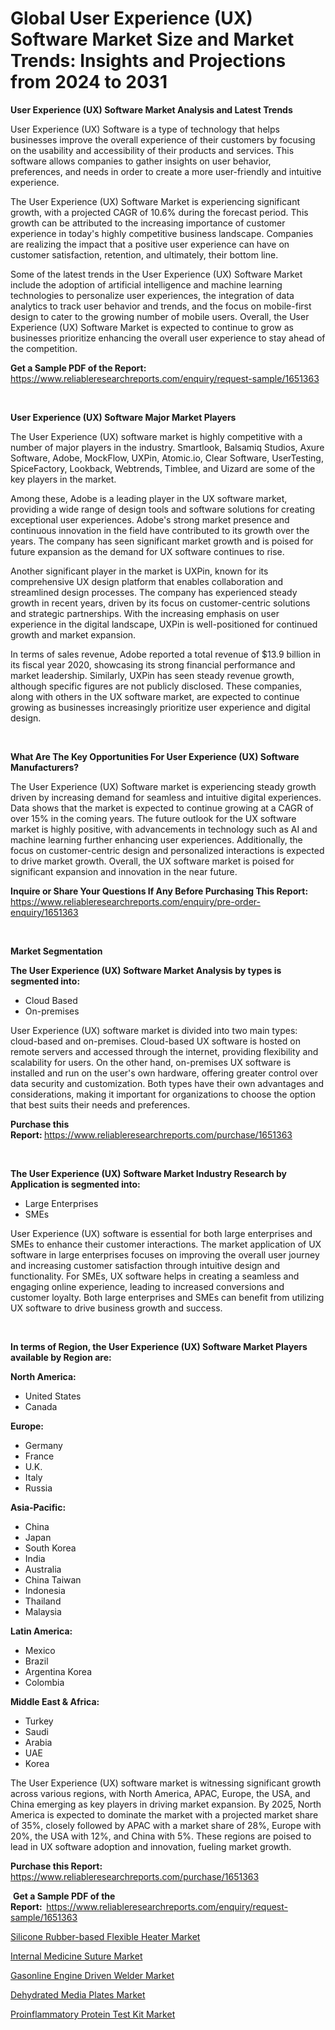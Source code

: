<p><h1>Global User Experience (UX) Software Market Size and Market Trends: Insights and Projections from 2024 to 2031</h1></p><p><strong>User Experience (UX) Software Market Analysis and Latest Trends</strong></p>
<p><p>User Experience (UX) Software is a type of technology that helps businesses improve the overall experience of their customers by focusing on the usability and accessibility of their products and services. This software allows companies to gather insights on user behavior, preferences, and needs in order to create a more user-friendly and intuitive experience.</p><p>The User Experience (UX) Software Market is experiencing significant growth, with a projected CAGR of 10.6% during the forecast period. This growth can be attributed to the increasing importance of customer experience in today's highly competitive business landscape. Companies are realizing the impact that a positive user experience can have on customer satisfaction, retention, and ultimately, their bottom line.</p><p>Some of the latest trends in the User Experience (UX) Software Market include the adoption of artificial intelligence and machine learning technologies to personalize user experiences, the integration of data analytics to track user behavior and trends, and the focus on mobile-first design to cater to the growing number of mobile users. Overall, the User Experience (UX) Software Market is expected to continue to grow as businesses prioritize enhancing the overall user experience to stay ahead of the competition.</p></p>
<p><strong>Get a Sample PDF of the Report:&nbsp;</strong> <a href="https://www.reliableresearchreports.com/enquiry/request-sample/1651363">https://www.reliableresearchreports.com/enquiry/request-sample/1651363</a></p>
<p>&nbsp;</p>
<p><strong>User Experience (UX) Software Major Market Players</strong></p>
<p><p>The User Experience (UX) software market is highly competitive with a number of major players in the industry. Smartlook, Balsamiq Studios, Axure Software, Adobe, MockFlow, UXPin, Atomic.io, Clear Software, UserTesting, SpiceFactory, Lookback, Webtrends, Timblee, and Uizard are some of the key players in the market.</p><p>Among these, Adobe is a leading player in the UX software market, providing a wide range of design tools and software solutions for creating exceptional user experiences. Adobe's strong market presence and continuous innovation in the field have contributed to its growth over the years. The company has seen significant market growth and is poised for future expansion as the demand for UX software continues to rise.</p><p>Another significant player in the market is UXPin, known for its comprehensive UX design platform that enables collaboration and streamlined design processes. The company has experienced steady growth in recent years, driven by its focus on customer-centric solutions and strategic partnerships. With the increasing emphasis on user experience in the digital landscape, UXPin is well-positioned for continued growth and market expansion.</p><p>In terms of sales revenue, Adobe reported a total revenue of $13.9 billion in its fiscal year 2020, showcasing its strong financial performance and market leadership. Similarly, UXPin has seen steady revenue growth, although specific figures are not publicly disclosed. These companies, along with others in the UX software market, are expected to continue growing as businesses increasingly prioritize user experience and digital design.</p></p>
<p>&nbsp;</p>
<p><strong>What Are The Key Opportunities For User Experience (UX) Software Manufacturers?</strong></p>
<p><p>The User Experience (UX) Software market is experiencing steady growth driven by increasing demand for seamless and intuitive digital experiences. Data shows that the market is expected to continue growing at a CAGR of over 15% in the coming years. The future outlook for the UX software market is highly positive, with advancements in technology such as AI and machine learning further enhancing user experiences. Additionally, the focus on customer-centric design and personalized interactions is expected to drive market growth. Overall, the UX software market is poised for significant expansion and innovation in the near future.</p></p>
<p><strong>Inquire or Share Your Questions If Any Before Purchasing This Report:</strong> <a href="https://www.reliableresearchreports.com/enquiry/pre-order-enquiry/1651363">https://www.reliableresearchreports.com/enquiry/pre-order-enquiry/1651363</a></p>
<p>&nbsp;</p>
<p><strong>Market Segmentation</strong></p>
<p><strong>The User Experience (UX) Software Market Analysis by types is segmented into:</strong></p>
<p><ul><li>Cloud Based</li><li>On-premises</li></ul></p>
<p><p>User Experience (UX) software market is divided into two main types: cloud-based and on-premises. Cloud-based UX software is hosted on remote servers and accessed through the internet, providing flexibility and scalability for users. On the other hand, on-premises UX software is installed and run on the user's own hardware, offering greater control over data security and customization. Both types have their own advantages and considerations, making it important for organizations to choose the option that best suits their needs and preferences.</p></p>
<p><strong>Purchase this Report:&nbsp;</strong><a href="https://www.reliableresearchreports.com/purchase/1651363">https://www.reliableresearchreports.com/purchase/1651363</a></p>
<p>&nbsp;</p>
<p><strong>The User Experience (UX) Software Market Industry Research by Application is segmented into:</strong></p>
<p><ul><li>Large Enterprises</li><li>SMEs</li></ul></p>
<p><p>User Experience (UX) software is essential for both large enterprises and SMEs to enhance their customer interactions. The market application of UX software in large enterprises focuses on improving the overall user journey and increasing customer satisfaction through intuitive design and functionality. For SMEs, UX software helps in creating a seamless and engaging online experience, leading to increased conversions and customer loyalty. Both large enterprises and SMEs can benefit from utilizing UX software to drive business growth and success.</p></p>
<p>&nbsp;</p>
<p><strong>In terms of Region, the User Experience (UX) Software Market Players available by Region are:</strong></p>
<p>
    <p> <strong> North America: </strong>
        <ul>
            <li>United States</li>
            <li>Canada</li>
        </ul>
        </p> 
    <p> <strong> Europe: </strong>
        <ul>
            <li>Germany</li>
            <li>France</li>
            <li>U.K.</li>
            <li>Italy</li>
            <li>Russia</li>
        </ul>
        </p> 
    <p> <strong> Asia-Pacific: </strong>
        <ul>
            <li>China</li>
            <li>Japan</li>
            <li>South Korea</li>
            <li>India</li>
            <li>Australia</li>
            <li>China Taiwan</li>
            <li>Indonesia</li>
            <li>Thailand</li>
            <li>Malaysia</li>
        </ul>
        </p> 
    <p> <strong> Latin America: </strong>
        <ul>
            <li>Mexico</li>
            <li>Brazil</li>
            <li>Argentina Korea</li>
            <li>Colombia</li>
        </ul>
        </p> 
    <p> <strong> Middle East & Africa: </strong>
        <ul>
            <li>Turkey</li>
            <li>Saudi</li>
            <li>Arabia</li>
            <li>UAE</li>
            <li>Korea</li>
        </ul>
    </p>
    </p>
<p><p>The User Experience (UX) software market is witnessing significant growth across various regions, with North America, APAC, Europe, the USA, and China emerging as key players in driving market expansion. By 2025, North America is expected to dominate the market with a projected market share of 35%, closely followed by APAC with a market share of 28%, Europe with 20%, the USA with 12%, and China with 5%. These regions are poised to lead in UX software adoption and innovation, fueling market growth.</p></p>
<p><strong>Purchase this Report: </strong><a href="https://www.reliableresearchreports.com/purchase/1651363">https://www.reliableresearchreports.com/purchase/1651363</a></p>
<p>&nbsp;<strong>Get a Sample PDF of the Report:&nbsp;&nbsp;</strong><a href="https://www.reliableresearchreports.com/enquiry/request-sample/1651363">https://www.reliableresearchreports.com/enquiry/request-sample/1651363</a></p>
<p><strong></strong></p>
<p><p><a href="https://github.com/Paul14Anderson63/Market-Research-Report-List-2/blob/main/silicone-rubber-based-flexible-heater-market.md">Silicone Rubber-based Flexible Heater Market</a></p><p><a href="https://medium.com/@kaneebert/internal-medicine-suture-market-outlook-industry-overview-and-forecast-2024-to-2031-0ee824f85923">Internal Medicine Suture Market</a></p><p><a href="https://github.com/guneycigdem35/Market-Research-Report-List-1/blob/main/gasonline-engine-driven-welder-market.md">Gasonline Engine Driven Welder Market</a></p><p><a href="https://medium.com/@kaneebert/dehydrated-media-plates-market-outlook-industry-overview-and-forecast-2024-to-2031-8a76dbc3e95a">Dehydrated Media Plates Market</a></p><p><a href="https://medium.com/@kaneebert/proinflammatory-protein-test-kit-market-insights-into-market-cagr-market-trends-and-growth-6845ceb31577">Proinflammatory Protein Test Kit Market</a></p></p>